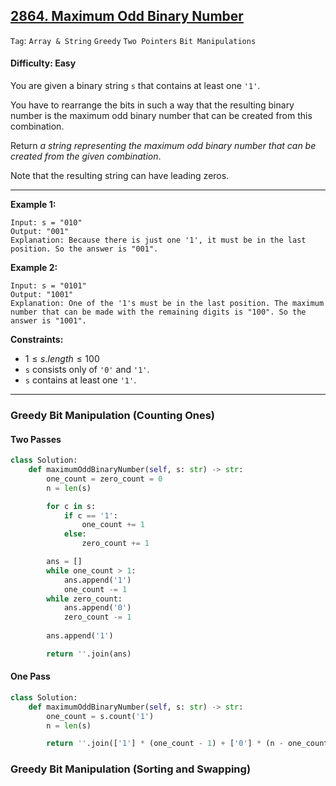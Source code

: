 ## [2864. Maximum Odd Binary Number](https://leetcode.com/problems/maximum-odd-binary-number)

```Tag```: ```Array & String``` ```Greedy``` ```Two Pointers``` ```Bit Manipulations```

#### Difficulty: Easy

You are given a binary string ```s``` that contains at least one ```'1'```.

You have to rearrange the bits in such a way that the resulting binary number is the maximum odd binary number that can be created from this combination.

Return _a string representing the maximum odd binary number that can be created from the given combination_.

Note that the resulting string can have leading zeros.

---

__Example 1:__

```
Input: s = "010"
Output: "001"
Explanation: Because there is just one '1', it must be in the last position. So the answer is "001".
```

__Example 2:__

```
Input: s = "0101"
Output: "1001"
Explanation: One of the '1's must be in the last position. The maximum number that can be made with the remaining digits is "100". So the answer is "1001".
```

__Constraints:__

- $1 \le s.length \le 100$
- ```s``` consists only of ```'0'``` and ```'1'```.
- ```s``` contains at least one ```'1'```.

---

### Greedy Bit Manipulation (Counting Ones)

#### Two Passes

```Python
class Solution:
    def maximumOddBinaryNumber(self, s: str) -> str:
        one_count = zero_count = 0
        n = len(s)

        for c in s:
            if c == '1':
                one_count += 1
            else:
                zero_count += 1

        ans = []
        while one_count > 1:
            ans.append('1')
            one_count -= 1
        while zero_count:
            ans.append('0')
            zero_count -= 1
        
        ans.append('1')

        return ''.join(ans)
```

#### One Pass

```Python
class Solution:
    def maximumOddBinaryNumber(self, s: str) -> str:
        one_count = s.count('1')
        n = len(s)

        return ''.join(['1'] * (one_count - 1) + ['0'] * (n - one_count) + ['1'])
```

### Greedy Bit Manipulation (Sorting and Swapping)

```Python

```
